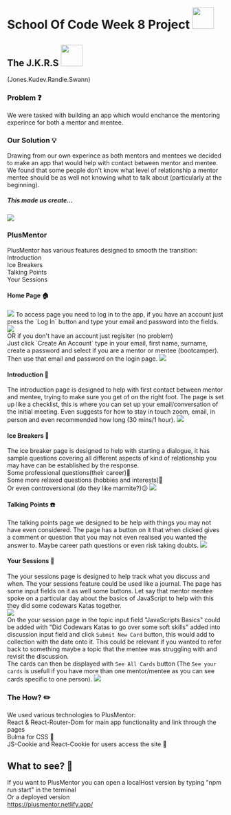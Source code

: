 # School Of Code Week 8 Project <img src = "./public/images/plusMentor/logo-51c754388b198e5bbb0d08a971ebbfa2.png" width="50px" height="50px" >

## The J.K.R.S <img src= "./public/images/plusMentor/52778-joker-icon.png" width = "50px" height = "50px"/>

(Jones.Kudev.Randle.Swann)

### Problem :question:

We were tasked with building an app which would enchance the mentoring experince for both a mentor and mentee.

### Our Solution :bulb:

Drawing from our own experince as both mentors and mentees we decided to make an app that would help with contact between mentor and mentee.
We found that some people don't know what level of relationship a mentor mentee should be as well not knowing what to talk about (particularly at the beginning).

##### This made us create...

<img src = "https://plusmentor.netlify.app/images/plusMentor/plusMentor_gradient_homepage.png"/>

### PlusMentor

PlusMentor has various features designed to smooth the transition:
<br>
Introduction
<br>
Ice Breakers
<br>
Talking Points
<br>
Your Sessions

#### Home Page :house:

<img src = "./public/images/plusMentor/Screenshot (180).png">
To access page you need to log in to the app, if you have an account just press the `Log In` button and type your email and password into the fields. 
<img src = "./public/images/plusMentor/Screenshot (186).png">
<br>
OR if you don't have an account just regisiter (no problem) 
<br>
Just click `Create An Account` type in your email, first name, surname, create a password and select if you are a mentor or mentee (bootcamper). Then use that email and password on the login page.
<img src = "./public/images/plusMentor/Screenshot (187).png">

#### Introduction :wave:

The introduction page is designed to help with first contact between mentor and mentee, trying to make sure you get of on the right foot. The page is set up like a checklist, this is where you can set up your email/conversation of the initial meeting. Even suggests for how to stay in touch zoom, email, in person and even recommended how long (30 mins/1 hour).
<img src = "./public/images/plusMentor/Screenshot (181).png">

#### Ice Breakers :hammer:

The ice breaker page is designed to help with starting a dialogue, it has sample questions covering all different aspects of kind of relationship you may have can be established by the response.
<br>Some professional questions(their career):briefcase:
<br>Some more relaxed questions (hobbies and interests):musical_keyboard:
<br>Or even controversional (do they like marmite?):confounded:
<img src = "./public/images/plusMentor/Screenshot (183).png">

#### Talking Points :telephone:

The talking points page we designed to be help with things you may not have even considered. The page has a button on it that when clicked gives a comment or question that you may not even realised you wanted the answer to. Maybe career path questions or even risk taking doubts.
<img src = "./public/images/plusMentor/Screenshot (184).png">

#### Your Sessions :date:

The your sessions page is designed to help track what you discuss and when. The your sessions feature could be used like a journal. The page has some input fields on it as well some buttons. Let say that mentor mentee spoke on a particular day about the basics of JavaScript to help with this they did some codewars Katas together.
<br>
<img src = "./public/images/plusMentor/Screenshot (181).png">
<br>
On the your session page in the topic input field "JavaScripts Basics" could be added with "Did Codewars Katas to go over some soft skills" added into discussion input field and click `Submit New Card` button, this would add to collection with the date onto it. This could be relevant if you wanted to refer back to something maybe a topic that the mentee was struggling with and revisit the discussion.
<br>
The cards can then be displayed with `See All Cards` button (The `See your cards` is usefull if you have more than one mentor/mentee as you can see cards specific to one person).
<img src = "./public/images/plusMentor/Screenshot (189).png">

### The How? :pencil2:

We used various technologies to PlusMentor:
<br>React & React-Router-Dom for main app functionality and link through the pages
<br>Bulma for CSS :art:
<br>JS-Cookie and React-Cookie for users access the site :cookie:

## What to see? :eyes:

If you want to PlusMentor you can open a localHost version by typing "npm run start" in the terminal
<br>
Or a deployed version
<br>
https://plusmentor.netlify.app/
